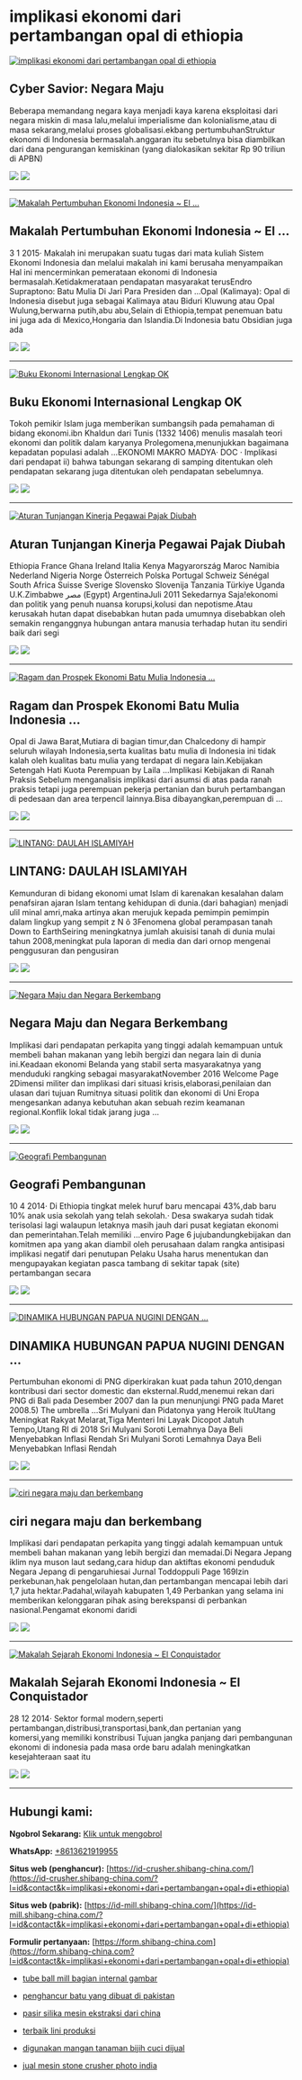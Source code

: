 # implikasi ekonomi dari pertambangan opal di ethiopia

<a href="https://swt.shibang-china.com/?l=id&img&k=implikasi+ekonomi+dari+pertambangan+opal+di+ethiopia" target="_blank">![implikasi ekonomi dari pertambangan opal di ethiopia](http://static.shibang-china.com/all-800x300/930.jpg)</a>

## Cyber Savior: Negara Maju
Beberapa memandang negara kaya menjadi kaya karena eksploitasi dari negara miskin di masa lalu,melalui imperialisme dan kolonialisme,atau di masa sekarang,melalui proses globalisasi.ekbang pertumbuhanStruktur ekonomi di Indonesia bermasalah.anggaran itu sebetulnya bisa diambilkan dari dana pengurangan kemiskinan (yang dialokasikan sekitar Rp 90 triliun di APBN)


<a href="https://whatsapp.shibangsoft.com/WhatsApp.php" target="_blank" title="WhatsApp">![](http://static.shibang-china.com/icon/whatsapp.png)</a> <a href="https://swt.shibang-china.com/?l=id&icon&k=implikasi+ekonomi+dari+pertambangan+opal+di+ethiopia" target="_blank">![](http://static.shibang-china.com/icon/chat-id.png)</a>

---

<a href="https://swt.shibang-china.com/?l=id&img&k=implikasi+ekonomi+dari+pertambangan+opal+di+ethiopia" target="_blank">![Makalah Pertumbuhan Ekonomi Indonesia ~ El …](http://static.shibang-china.com/all-800x300/951.jpg)</a>

## Makalah Pertumbuhan Ekonomi Indonesia ~ El …
3 1 2015· Makalah ini merupakan suatu tugas dari mata kuliah Sistem Ekonomi Indonesia dan melalui makalah ini kami berusaha menyampaikan Hal ini mencerminkan pemerataan ekonomi di Indonesia bermasalah.Ketidakmerataan pendapatan masyarakat terusEndro Supraptono: Batu Mulia Di Jari Para Presiden dan …Opal (Kalimaya): Opal di Indonesia disebut juga sebagai Kalimaya atau Biduri Kluwung atau Opal Wulung,berwarna putih,abu abu,Selain di Ethiopia,tempat penemuan batu ini juga ada di Mexico,Hongaria dan Islandia.Di Indonesia batu Obsidian juga ada


<a href="https://whatsapp.shibangsoft.com/WhatsApp.php" target="_blank" title="WhatsApp">![](http://static.shibang-china.com/icon/whatsapp.png)</a> <a href="https://swt.shibang-china.com/?l=id&icon&k=implikasi+ekonomi+dari+pertambangan+opal+di+ethiopia" target="_blank">![](http://static.shibang-china.com/icon/chat-id.png)</a>

---

<a href="https://swt.shibang-china.com/?l=id&img&k=implikasi+ekonomi+dari+pertambangan+opal+di+ethiopia" target="_blank">![Buku Ekonomi Internasional Lengkap OK](http://static.shibang-china.com/all-800x300/390.jpg)</a>

## Buku Ekonomi Internasional Lengkap OK
Tokoh pemikir Islam juga memberikan sumbangsih pada pemahaman di bidang ekonomi.ibn Khaldun dari Tunis (1332 1406) menulis masalah teori ekonomi dan politik dalam karyanya Prolegomena,menunjukkan bagaimana kepadatan populasi adalah …EKONOMI MAKRO MADYA· DOC · Implikasi dari pendapat ii) bahwa tabungan sekarang di samping ditentukan oleh pendapatan sekarang juga ditentukan oleh pendapatan sebelumnya.


<a href="https://whatsapp.shibangsoft.com/WhatsApp.php" target="_blank" title="WhatsApp">![](http://static.shibang-china.com/icon/whatsapp.png)</a> <a href="https://swt.shibang-china.com/?l=id&icon&k=implikasi+ekonomi+dari+pertambangan+opal+di+ethiopia" target="_blank">![](http://static.shibang-china.com/icon/chat-id.png)</a>

---

<a href="https://swt.shibang-china.com/?l=id&img&k=implikasi+ekonomi+dari+pertambangan+opal+di+ethiopia" target="_blank">![Aturan Tunjangan Kinerja Pegawai Pajak Diubah](http://static.shibang-china.com/all-800x300/572.jpg)</a>

## Aturan Tunjangan Kinerja Pegawai Pajak Diubah
Ethiopia France Ghana Ireland Italia Kenya Magyarország Maroc Namibia Nederland Nigeria Norge Österreich Polska Portugal Schweiz Sénégal South Africa Suisse Sverige Slovensko Slovenija Tanzania Türkiye Uganda U.K.Zimbabwe مصر (Egypt) ArgentinaJuli 2011 Sekedarnya Saja!ekonomi dan politik yang penuh nuansa korupsi,kolusi dan nepotisme.Atau kerusakah hutan dapat disebabkan hutan pada umumnya disebabkan oleh semakin renganggnya hubungan antara manusia terhadap hutan itu sendiri baik dari segi


<a href="https://whatsapp.shibangsoft.com/WhatsApp.php" target="_blank" title="WhatsApp">![](http://static.shibang-china.com/icon/whatsapp.png)</a> <a href="https://swt.shibang-china.com/?l=id&icon&k=implikasi+ekonomi+dari+pertambangan+opal+di+ethiopia" target="_blank">![](http://static.shibang-china.com/icon/chat-id.png)</a>

---

<a href="https://swt.shibang-china.com/?l=id&img&k=implikasi+ekonomi+dari+pertambangan+opal+di+ethiopia" target="_blank">![Ragam dan Prospek Ekonomi Batu Mulia Indonesia …](http://static.shibang-china.com/all-800x300/874.jpg)</a>

## Ragam dan Prospek Ekonomi Batu Mulia Indonesia …
Opal di Jawa Barat,Mutiara di bagian timur,dan Chalcedony di hampir seluruh wilayah Indonesia,serta kualitas batu mulia di Indonesia ini tidak kalah oleh kualitas batu mulia yang terdapat di negara lain.Kebijakan Setengah Hati Kuota Perempuan by Laila …Implikasi Kebijakan di Ranah Praksis Sebelum menganalisis implikasi dari asumsi di atas pada ranah praksis tetapi juga perempuan pekerja pertanian dan buruh pertambangan di pedesaan dan area terpencil lainnya.Bisa dibayangkan,perempuan di …


<a href="https://whatsapp.shibangsoft.com/WhatsApp.php" target="_blank" title="WhatsApp">![](http://static.shibang-china.com/icon/whatsapp.png)</a> <a href="https://swt.shibang-china.com/?l=id&icon&k=implikasi+ekonomi+dari+pertambangan+opal+di+ethiopia" target="_blank">![](http://static.shibang-china.com/icon/chat-id.png)</a>

---

<a href="https://swt.shibang-china.com/?l=id&img&k=implikasi+ekonomi+dari+pertambangan+opal+di+ethiopia" target="_blank">![LINTANG: DAULAH ISLAMIYAH](http://static.shibang-china.com/all-800x300/570.jpg)</a>

## LINTANG: DAULAH ISLAMIYAH
Kemunduran di bidang ekonomi umat Islam di karenakan kesalahan dalam penafsiran ajaran Islam tentang kehidupan di dunia.(dari bahagian) menjadi ulil minal amri,maka artinya akan merujuk kepada pemimpin pemimpin dalam lingkup yang sempit z N õ 3Fenomena global perampasan tanah Down to EarthSeiring meningkatnya jumlah akuisisi tanah di dunia mulai tahun 2008,meningkat pula laporan di media dan dari ornop mengenai penggusuran dan pengusiran


<a href="https://whatsapp.shibangsoft.com/WhatsApp.php" target="_blank" title="WhatsApp">![](http://static.shibang-china.com/icon/whatsapp.png)</a> <a href="https://swt.shibang-china.com/?l=id&icon&k=implikasi+ekonomi+dari+pertambangan+opal+di+ethiopia" target="_blank">![](http://static.shibang-china.com/icon/chat-id.png)</a>

---

<a href="https://swt.shibang-china.com/?l=id&img&k=implikasi+ekonomi+dari+pertambangan+opal+di+ethiopia" target="_blank">![Negara Maju dan Negara Berkembang](http://static.shibang-china.com/all-800x300/526.jpg)</a>

## Negara Maju dan Negara Berkembang
Implikasi dari pendapatan perkapita yang tinggi adalah kemampuan untuk membeli bahan makanan yang lebih bergizi dan negara lain di dunia ini.Keadaan ekonomi Belanda yang stabil serta masyarakatnya yang menduduki rangking sebagai masyarakatNovember 2016 Welcome Page 2Dimensi militer dan implikasi dari situasi krisis,elaborasi,penilaian dan ulasan dari tujuan Rumitnya situasi politik dan ekonomi di Uni Eropa mengesankan adanya kebutuhan akan sebuah rezim keamanan regional.Konflik lokal tidak jarang juga …


<a href="https://whatsapp.shibangsoft.com/WhatsApp.php" target="_blank" title="WhatsApp">![](http://static.shibang-china.com/icon/whatsapp.png)</a> <a href="https://swt.shibang-china.com/?l=id&icon&k=implikasi+ekonomi+dari+pertambangan+opal+di+ethiopia" target="_blank">![](http://static.shibang-china.com/icon/chat-id.png)</a>

---

<a href="https://swt.shibang-china.com/?l=id&img&k=implikasi+ekonomi+dari+pertambangan+opal+di+ethiopia" target="_blank">![Geografi Pembangunan](http://static.shibang-china.com/all-800x300/807.jpg)</a>

## Geografi Pembangunan
10 4 2014· Di Ethiopia tingkat melek huruf baru mencapai 43%,dab baru 10% anak usia sekolah yang telah sekolah.· Desa swakarya sudah tidak terisolasi lagi walaupun letaknya masih jauh dari pusat kegiatan ekonomi dan pemerintahan.Telah memiliki …enviro Page 6 jujubandungkebijakan dan komitmen apa yang akan diambil oleh perusahaan dalam rangka antisipasi implikasi negatif dari penutupan Pelaku Usaha harus menentukan dan mengupayakan kegiatan pasca tambang di sekitar tapak (site) pertambangan secara


<a href="https://whatsapp.shibangsoft.com/WhatsApp.php" target="_blank" title="WhatsApp">![](http://static.shibang-china.com/icon/whatsapp.png)</a> <a href="https://swt.shibang-china.com/?l=id&icon&k=implikasi+ekonomi+dari+pertambangan+opal+di+ethiopia" target="_blank">![](http://static.shibang-china.com/icon/chat-id.png)</a>

---

<a href="https://swt.shibang-china.com/?l=id&img&k=implikasi+ekonomi+dari+pertambangan+opal+di+ethiopia" target="_blank">![DINAMIKA HUBUNGAN PAPUA NUGINI DENGAN …](http://static.shibang-china.com/all-800x300/1202.jpg)</a>

## DINAMIKA HUBUNGAN PAPUA NUGINI DENGAN …
Pertumbuhan ekonomi di PNG diperkirakan kuat pada tahun 2010,dengan kontribusi dari sector domestic dan eksternal.Rudd,menemui rekan dari PNG di Bali pada Desember 2007 dan Ia pun menunjungi PNG pada Maret 2008.5) The umbrella …Sri Mulyani dan Pidatonya yang Heroik ItuUtang Meningkat Rakyat Melarat,Tiga Menteri Ini Layak Dicopot Jatuh Tempo,Utang RI di 2018 Sri Mulyani Soroti Lemahnya Daya Beli Menyebabkan Inflasi Rendah Sri Mulyani Soroti Lemahnya Daya Beli Menyebabkan Inflasi Rendah


<a href="https://whatsapp.shibangsoft.com/WhatsApp.php" target="_blank" title="WhatsApp">![](http://static.shibang-china.com/icon/whatsapp.png)</a> <a href="https://swt.shibang-china.com/?l=id&icon&k=implikasi+ekonomi+dari+pertambangan+opal+di+ethiopia" target="_blank">![](http://static.shibang-china.com/icon/chat-id.png)</a>

---

<a href="https://swt.shibang-china.com/?l=id&img&k=implikasi+ekonomi+dari+pertambangan+opal+di+ethiopia" target="_blank">![ciri negara maju dan berkembang](http://static.shibang-china.com/all-800x300/213.jpg)</a>

## ciri negara maju dan berkembang
Implikasi dari pendapatan perkapita yang tinggi adalah kemampuan untuk membeli bahan makanan yang lebih bergizi dan memadai.Di Negara Jepang iklim nya muson laut sedang,cara hidup dan aktiftas ekonomi penduduk Negara Jepang di pengaruhiesai Jurnal Toddoppuli Page 169Izin perkebunan,hak pengelolaan hutan,dan pertambangan mencapai lebih dari 1,7 juta hektar.Padahal,wilayah kabupaten 1,49 Perbankan yang selama ini memberikan kelonggaran pihak asing berekspansi di perbankan nasional.Pengamat ekonomi daridi


<a href="https://whatsapp.shibangsoft.com/WhatsApp.php" target="_blank" title="WhatsApp">![](http://static.shibang-china.com/icon/whatsapp.png)</a> <a href="https://swt.shibang-china.com/?l=id&icon&k=implikasi+ekonomi+dari+pertambangan+opal+di+ethiopia" target="_blank">![](http://static.shibang-china.com/icon/chat-id.png)</a>

---

<a href="https://swt.shibang-china.com/?l=id&img&k=implikasi+ekonomi+dari+pertambangan+opal+di+ethiopia" target="_blank">![Makalah Sejarah Ekonomi Indonesia ~ El Conquistador](http://static.shibang-china.com/all-800x300/212.jpg)</a>

## Makalah Sejarah Ekonomi Indonesia ~ El Conquistador
28 12 2014· Sektor formal modern,seperti pertambangan,distribusi,transportasi,bank,dan pertanian yang komersi,yang memiliki konstribusi Tujuan jangka panjang dari pembangunan ekonomi di indonesia pada masa orde baru adalah meningkatkan kesejahteraan saat itu

<a href="https://whatsapp.shibangsoft.com/WhatsApp.php" target="_blank" title="WhatsApp">![](http://static.shibang-china.com/icon/whatsapp.png)</a> <a href="https://swt.shibang-china.com/?l=id&icon&k=implikasi+ekonomi+dari+pertambangan+opal+di+ethiopia" target="_blank">![](http://static.shibang-china.com/icon/chat-id.png)</a>

---
## Hubungi kami:

**Ngobrol Sekarang:** [Klik untuk mengobrol](https://swt.shibang-china.com?l=id&contact&k=implikasi+ekonomi+dari+pertambangan+opal+di+ethiopia)

**WhatsApp:**  [+8613621919955](https://whatsapp.shibangsoft.com/WhatsApp.php)

**Situs web (penghancur):** [https://id-crusher.shibang-china.com/](https://id-crusher.shibang-china.com/?l=id&contact&k=implikasi+ekonomi+dari+pertambangan+opal+di+ethiopia)

**Situs web (pabrik):** [https://id-mill.shibang-china.com/](https://id-mill.shibang-china.com/?l=id&contact&k=implikasi+ekonomi+dari+pertambangan+opal+di+ethiopia)

**Formulir pertanyaan:** [https://form.shibang-china.com](https://form.shibang-china.com?l=id&contact&k=implikasi+ekonomi+dari+pertambangan+opal+di+ethiopia)

* [tube ball mill bagian internal gambar](../16/tube%20ball%20mill%20bagian%20internal%20gambar.md)

* [penghancur batu yang dibuat di pakistan](../28/penghancur%20batu%20yang%20dibuat%20di%20pakistan.md)

* [pasir silika mesin ekstraksi dari china](../26/pasir%20silika%20mesin%20ekstraksi%20dari%20china.md)

* [terbaik lini produksi](../24/terbaik%20lini%20produksi.md)

* [digunakan mangan tanaman bijih cuci dijual](../24/digunakan%20mangan%20tanaman%20bijih%20cuci%20dijual.md)

* [jual mesin stone crusher photo india](../19/jual%20mesin%20stone%20crusher%20photo%20india.md)